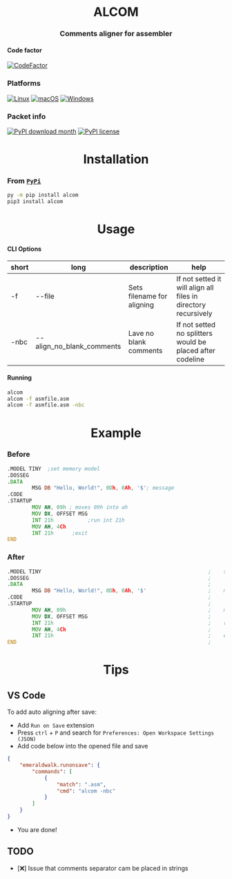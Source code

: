 <div align = "center">
<h1>ALCOM</h1>
</div>
<div align = "center">
<h3>Comments aligner for assembler</h3>
</div>

#### Code factor
[![CodeFactor](https://www.codefactor.io/repository/github/clowzed/alcom/badge)](https://www.codefactor.io/repository/github/clowzed/alcom)
<br>

### Platforms
[![Linux](https://svgshare.com/i/Zhy.svg)](https://svgshare.com/i/Zhy.svg)
[![macOS](https://svgshare.com/i/ZjP.svg)](https://svgshare.com/i/ZjP.svg)
[![Windows](https://svgshare.com/i/ZhY.svg)](https://svgshare.com/i/ZhY.svg)
<br>

### Packet info
[![PyPI download month](https://img.shields.io/pypi/dm/ansicolortags.svg)](https://pypi.python.org/pypi/alcom/)
[![PyPI license](https://img.shields.io/pypi/l/ansicolortags.svg)](https://pypi.python.org/pypi/alcom/)

<div align="center"><h1>Installation</h1></div>

### From [`PyPi`](https://pypi.python.org/pypi/alcom)
```bash
py -m pip install alcom
pip3 install alcom
```


<div align="center"><h1>Usage</h1></div>

#### CLI Options
| short | long                      | description                | help                                                           |
|-------|---------------------------|----------------------------|----------------------------------------------------------------|
| -f    | --file                    | Sets filename for aligning | If not setted it will align all files in directory recursively |
| -nbc  | --align_no_blank_comments | Lave no blank comments     | If not setted no splitters would be placed after codeline      |

#### Running
```bash
alcom
alcom -f asmfile.asm
alcom -f asmfile.asm -nbc
```


<div align="center"><h1>Example</h1></div>

### Before
```asm
.MODEL TINY  ;set memory model
.DOSSEG
.DATA
        MSG DB "Hello, World!", 0Dh, 0Ah, '$'; message
.CODE
.STARTUP
        MOV AH, 09h ; moves 09h into ah
        MOV DX, OFFSET MSG
        INT 21h           ;run int 21h
        MOV AH, 4Ch
        INT 21h      ;exit
END
```
### After

```asm
.MODEL TINY                                                      ;    set memory model
.DOSSEG                                                          ;    
.DATA                                                            ;    
        MSG DB "Hello, World!", 0Dh, 0Ah, '$'                    ;    message
.CODE                                                            ;    
.STARTUP                                                         ;    
        MOV AH, 09h                                              ;    moves 09h into ah
        MOV DX, OFFSET MSG                                       ;    
        INT 21h                                                  ;    run int 21h
        MOV AH, 4Ch                                              ;    
        INT 21h                                                  ;    exit
END                                                              ;    

```

<div align="center"><h1>Tips</h1></div>

## VS Code
To add auto aligning after save:
- Add `Run on Save` extension
- Press `ctrl` + `P` and search for `Preferences: Open Workspace Settings (JSON)`
- Add code below into the opened file and save
```json
{
    "emeraldwalk.runonsave": {
        "commands": [
            {
                "match": ".asm",
                "cmd": "alcom -nbc"
            }
        ]
    }
}
```
- You are done!

## TODO
- [❌] Issue that comments separator cam be placed in strings 